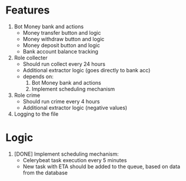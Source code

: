 # Features
1. Bot Money bank and actions
    - Money transfer button and logic
    - Money withdraw button and logic
    - Money deposit button and logic
    - Bank account balance tracking
2. Role collecter
    - Should run collect every 24 hours
    - Additional extractor logic (goes directly to bank acc)
    - depends on:
        1. Bot Money bank and actions
        2. Implement scheduling mechanism
3. Role crime
    - Should run crime every 4 hours
    - Additional extractor logic (negative values)
4. Logging to the file

# Logic
1. [DONE] Implement scheduling mechanism:
    - Celerybeat task execution every 5 minutes
    - New task with ETA should be added to the queue, based on data from the database
